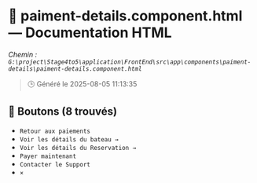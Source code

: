 # 📄 paiment-details.component.html — Documentation HTML
*Chemin : `G:\project\Stage4to5\application\FrontEnd\src\app\components\paiment-details\paiment-details.component.html`*

> 🕒 Généré le 2025-08-05 11:13:35

## 🔘 Boutons (8 trouvés)
- `Retour aux paiements`
- `Voir les détails du bateau →`
- `Voir les détails du Reservation →`
- `Payer maintenant`
- `Contacter le Support`
- `×`
